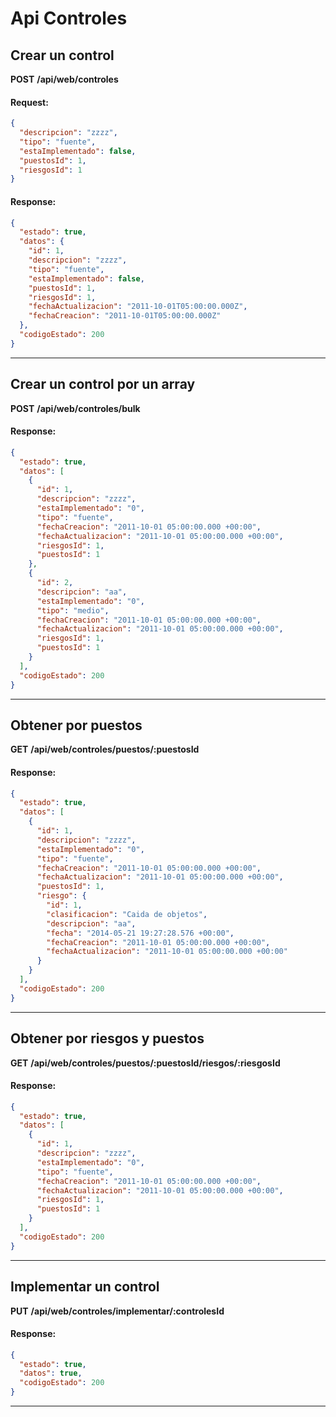 # Api Controles

## Crear un control

__POST__ __/api/web/controles__


#### Request:

```json
{
  "descripcion": "zzzz",
  "tipo": "fuente",
  "estaImplementado": false,
  "puestosId": 1,
  "riesgosId": 1
}
```

#### Response:

```json
{
  "estado": true,
  "datos": {
    "id": 1,
    "descripcion": "zzzz",
    "tipo": "fuente",
    "estaImplementado": false,
    "puestosId": 1,
    "riesgosId": 1,
    "fechaActualizacion": "2011-10-01T05:00:00.000Z",
    "fechaCreacion": "2011-10-01T05:00:00.000Z"
  },
  "codigoEstado": 200
}
```


___



## Crear un control por un array

__POST__ __/api/web/controles/bulk__


#### Response:

```json
{
  "estado": true,
  "datos": [
    {
      "id": 1,
      "descripcion": "zzzz",
      "estaImplementado": "0",
      "tipo": "fuente",
      "fechaCreacion": "2011-10-01 05:00:00.000 +00:00",
      "fechaActualizacion": "2011-10-01 05:00:00.000 +00:00",
      "riesgosId": 1,
      "puestosId": 1
    },
    {
      "id": 2,
      "descripcion": "aa",
      "estaImplementado": "0",
      "tipo": "medio",
      "fechaCreacion": "2011-10-01 05:00:00.000 +00:00",
      "fechaActualizacion": "2011-10-01 05:00:00.000 +00:00",
      "riesgosId": 1,
      "puestosId": 1
    }
  ],
  "codigoEstado": 200
}
```


___



## Obtener por puestos

__GET__ __/api/web/controles/puestos/:puestosId__


#### Response:

```json
{
  "estado": true,
  "datos": [
    {
      "id": 1,
      "descripcion": "zzzz",
      "estaImplementado": "0",
      "tipo": "fuente",
      "fechaCreacion": "2011-10-01 05:00:00.000 +00:00",
      "fechaActualizacion": "2011-10-01 05:00:00.000 +00:00",
      "puestosId": 1,
      "riesgo": {
        "id": 1,
        "clasificacion": "Caida de objetos",
        "descripcion": "aa",
        "fecha": "2014-05-21 19:27:28.576 +00:00",
        "fechaCreacion": "2011-10-01 05:00:00.000 +00:00",
        "fechaActualizacion": "2011-10-01 05:00:00.000 +00:00"
      }
    }
  ],
  "codigoEstado": 200
}
```


___



## Obtener por riesgos y puestos

__GET__ __/api/web/controles/puestos/:puestosId/riesgos/:riesgosId__


#### Response:

```json
{
  "estado": true,
  "datos": [
    {
      "id": 1,
      "descripcion": "zzzz",
      "estaImplementado": "0",
      "tipo": "fuente",
      "fechaCreacion": "2011-10-01 05:00:00.000 +00:00",
      "fechaActualizacion": "2011-10-01 05:00:00.000 +00:00",
      "riesgosId": 1,
      "puestosId": 1
    }
  ],
  "codigoEstado": 200
}
```


___



## Implementar un control

__PUT__ __/api/web/controles/implementar/:controlesId__


#### Response:

```json
{
  "estado": true,
  "datos": true,
  "codigoEstado": 200
}
```


___



